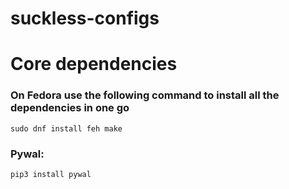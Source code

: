 # suckless-configs

# Core dependencies

### On Fedora use the following command to install all the dependencies in one go
```
sudo dnf install feh make 
```

### Pywal:
```
pip3 install pywal
```
